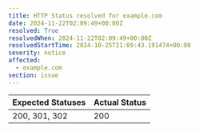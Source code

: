 ```yaml
---
title: HTTP Status resolved for example.com
date: 2024-11-22T02:09:49+00:00Z
resolved: True
resolvedWhen: 2024-11-22T02:09:49+00:00Z
resolvedStartTime: 2024-10-25T21:09:43.191474+00:00
severity: notice
affected:
  - example.com
section: issue
---
```


| Expected Statuses | Actual Status  |
|-------------------|----------------|
| 200, 301, 302 | 200 |
